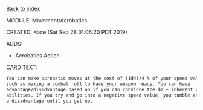 [Back to index](#Index)

MODULE: Movement/Acrobatics

CREATED: Kace (Sat Sep 28 01:06:20 PDT 2019)

ADDS:

  - Acrobatics Action

CARD TEXT:

```md
You can make acrobatic moves at the cost of (1d4)/4 % of your speed value,
such as making a combat roll to have your weapon ready. You can have
advantage/disadvantage based on if you can convince the dm + inherent character
abilities. If you try and go into a negative speed value, you tumble and are at
a disadvantage until you get up.
```
